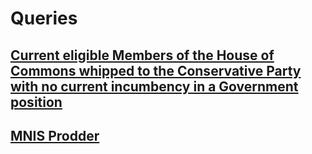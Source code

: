 # Queries



## [Current eligible Members of the House of Commons whipped to the Conservative Party with no current incumbency in a Government position](https://mnis-prodder.herokuapp.com/parse?filter=house=commons|iseligible=true|partyid=4|holdsgovernmentpost=false&include=)

## [MNIS Prodder](https://mnis-prodder.herokuapp.com/)